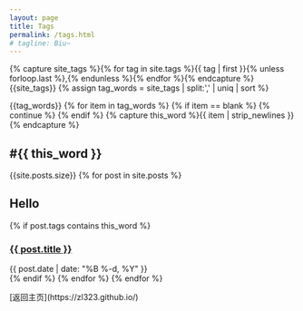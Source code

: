 ```yaml
---
layout: page
title: Tags
permalink: /tags.html
# tagline: Biu~
---
```

<div>
  <!-- first 表示按时间顺序 tag -->
  {% capture site_tags %}{% for tag in site.tags %}{{ tag | first }}{% unless forloop.last %},{% endunless %}{% endfor %}{% endcapture %}
  {{site_tags}}
  {% assign tag_words = site_tags | split:',' | uniq | sort %}
  <!-- get rid of duplicate tags in the array -->
  
  <!-- 遍历所有有标签的文章并列出标题 -->
  {{tag_words}}
{% for item in tag_words %}
    {% if item == blank %} 
      {% continue %}
    {% endif %}
    {% capture this_word %}{{ item | strip_newlines }}{% endcapture %}
    <h2 id="{{ this_word | cgi_escape }}" class="tag-title">#{{ this_word }}</h2>
    <!-- lists all posts corresponding to specific tag -->
    {{site.posts.size}}
    <!-- {% for p in site.tags.this_word %} -->
    <!-- lists all posts corresponding to specific tag -->
    {% for post in site.posts %}
      <!-- {{post.tags}} -->
      <h2>Hello</h2>
      {% if post.tags contains this_word %}
        <div class="tagged-post">
          <h3 class="title">
            <a href="{{ post.url | relative_url }}">
              {{ post.title }}
            </a>
          </h3>
          <div class="meta">
            {{ post.date | date: "%B %-d, %Y" }}
          </div>
        </div>
      {% endif %}
    {% endfor %}
    <!-- {% endfor %} -->
{% endfor %}
</div>
[返回主页](https://zl323.github.io/)